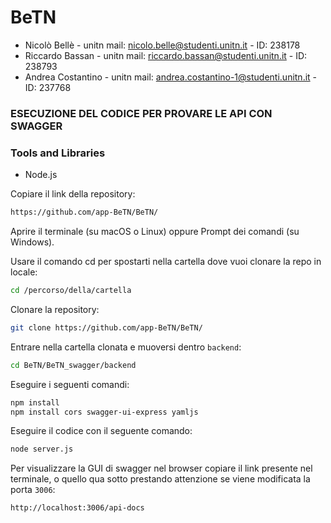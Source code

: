 # BeTN

- Nicolò Bellè - unitn mail: nicolo.belle@studenti.unitn.it - ID: 238178
- Riccardo Bassan - unitn mail: riccardo.bassan@studenti.unitn.it - ID: 238793
- Andrea Costantino - unitn mail: andrea.costantino-1@studenti.unitn.it - ID: 237768

### ESECUZIONE DEL CODICE PER PROVARE LE API CON SWAGGER

### Tools and Libraries
- Node.js

Copiare il link della repository:
```bash
https://github.com/app-BeTN/BeTN/
```

Aprire il terminale (su macOS o Linux) oppure Prompt dei comandi (su Windows).

Usare il comando cd per spostarti nella cartella dove vuoi clonare la repo in locale:
```bash
cd /percorso/della/cartella
```

Clonare la repository:
```bash
git clone https://github.com/app-BeTN/BeTN/
```

Entrare nella cartella clonata e muoversi dentro `backend`:
```bash
cd BeTN/BeTN_swagger/backend
```

Eseguire i seguenti comandi:
```bash
npm install
npm install cors swagger-ui-express yamljs
```

Eseguire il codice con il seguente comando:
```bash
node server.js
```

Per visualizzare la GUI di swagger nel browser copiare il link presente nel terminale, o quello qua sotto prestando attenzione se viene modificata la porta `3006`:
```bash
http://localhost:3006/api-docs
```







